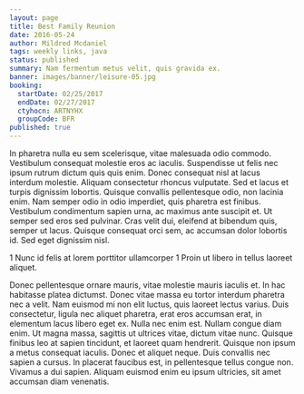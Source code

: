 ```yaml
---
layout: page
title: Best Family Reunion
date: 2016-05-24
author: Mildred Mcdaniel
tags: weekly links, java
status: published
summary: Nam fermentum metus velit, quis gravida ex.
banner: images/banner/leisure-05.jpg
booking:
  startDate: 02/25/2017
  endDate: 02/27/2017
  ctyhocn: ARTNYHX
  groupCode: BFR
published: true
---
```

In pharetra nulla eu sem scelerisque, vitae malesuada odio commodo. Vestibulum consequat molestie eros ac iaculis. Suspendisse ut felis nec ipsum rutrum dictum quis quis enim. Donec consequat nisl at lacus interdum molestie. Aliquam consectetur rhoncus vulputate. Sed et lacus et turpis dignissim lobortis. Quisque convallis pellentesque odio, non lacinia enim. Nam semper odio in odio imperdiet, quis pharetra est finibus. Vestibulum condimentum sapien urna, ac maximus ante suscipit et. Ut semper sed eros sed pulvinar. Cras velit dui, eleifend at bibendum quis, semper ut lacus. Quisque consequat orci sem, ac accumsan dolor lobortis id. Sed eget dignissim nisl.

1 Nunc id felis at lorem porttitor ullamcorper
1 Proin ut libero in tellus laoreet aliquet.

Donec pellentesque ornare mauris, vitae molestie mauris iaculis et. In hac habitasse platea dictumst. Donec vitae massa eu tortor interdum pharetra nec a velit. Nam euismod mi non elit luctus, quis laoreet lectus varius. Duis consectetur, ligula nec aliquet pharetra, erat eros accumsan erat, in elementum lacus libero eget ex. Nulla nec enim est. Nullam congue diam enim. Ut magna massa, sagittis ut ultrices vitae, dictum vitae nunc. Quisque finibus leo at sapien tincidunt, et laoreet quam hendrerit. Quisque non ipsum a metus consequat iaculis. Donec et aliquet neque. Duis convallis nec sapien a cursus. In placerat faucibus est, in pellentesque tellus congue non. Vivamus a dui sapien. Aliquam euismod enim eu ipsum ultricies, sit amet accumsan diam venenatis.
